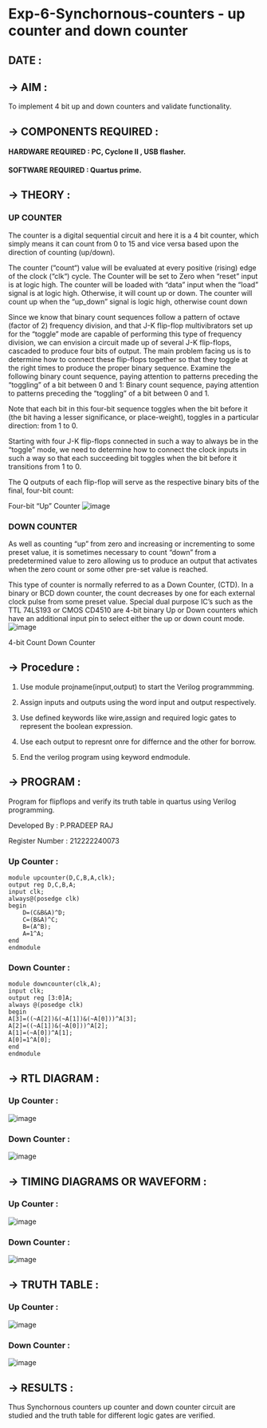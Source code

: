 # Exp-6-Synchornous-counters - up counter and down counter 
## DATE :
## -> AIM : 
To implement 4 bit up and down counters and validate  functionality.

## -> COMPONENTS REQUIRED : 
#### HARDWARE REQUIRED : PC, Cyclone II , USB flasher.

#### SOFTWARE REQUIRED  :  Quartus prime.

## -> THEORY :
### UP COUNTER 
The counter is a digital sequential circuit and here it is a 4 bit counter, which simply means it can count from 0 to 15 and vice versa based upon the direction of counting (up/down). 

The counter (“count“) value will be evaluated at every positive (rising) edge of the clock (“clk“) cycle.
The Counter will be set to Zero when “reset” input is at logic high.
The counter will be loaded with “data” input when the “load” signal is at logic high. Otherwise, it will count up or down.
The counter will count up when the “up_down” signal is logic high, otherwise count down

Since we know that binary count sequences follow a pattern of octave (factor of 2) frequency division, and that J-K flip-flop multivibrators set up for the “toggle” mode are capable of performing this type of frequency division, we can envision a circuit made up of several J-K flip-flops, cascaded to produce four bits of output.
The main problem facing us is to determine how to connect these flip-flops together so that they toggle at the right times to produce the proper binary sequence.
Examine the following binary count sequence, paying attention to patterns preceding the “toggling” of a bit between 0 and 1:
Binary count sequence, paying attention to patterns preceding the “toggling” of a bit between 0 and 1.

Note that each bit in this four-bit sequence toggles when the bit before it (the bit having a lesser significance, or place-weight), toggles in a particular direction: from 1 to 0.



 
 

Starting with four J-K flip-flops connected in such a way to always be in the “toggle” mode, we need to determine how to connect the clock inputs in such a way so that each succeeding bit toggles when the bit before it transitions from 1 to 0.

The Q outputs of each flip-flop will serve as the respective binary bits of the final, four-bit count:

 
 

Four-bit “Up” Counter
![image](https://user-images.githubusercontent.com/36288975/169644758-b2f4339d-9532-40c5-af40-8f4f8c942e2c.png)



### DOWN COUNTER 

As well as counting “up” from zero and increasing or incrementing to some preset value, it is sometimes necessary to count “down” from a predetermined value to zero allowing us to produce an output that activates when the zero count or some other pre-set value is reached.

This type of counter is normally referred to as a Down Counter, (CTD). In a binary or BCD down counter, the count decreases by one for each external clock pulse from some preset value. Special dual purpose IC’s such as the TTL 74LS193 or CMOS CD4510 are 4-bit binary Up or Down counters which have an additional input pin to select either the up or down count mode.
![image](https://user-images.githubusercontent.com/36288975/169644844-1a14e123-7228-4ed8-81a9-eb937dff4ac8.png)


4-bit Count Down Counter
## -> Procedure :
1. Use module projname(input,output) to start the Verilog programmming.

2. Assign inputs and outputs using the word input and output respectively.

3. Use defined keywords like wire,assign and required logic gates to represent the boolean expression.

4. Use each output to represnt onre for differnce and the other for borrow.

5. End the verilog program using keyword endmodule.

## -> PROGRAM :
Program for flipflops  and verify its truth table in quartus using Verilog programming.

Developed By : P.PRADEEP RAJ

Register Number :  212222240073
### Up Counter :
```
module upcounter(D,C,B,A,clk);
output reg D,C,B,A;
input clk;
always@(posedge clk)
begin
	D=(C&B&A)^D;
	C=(B&A)^C;
	B=(A^B);
	A=1^A;
end
endmodule
```
### Down Counter :
```
module downcounter(clk,A);
input clk;
output reg [3:0]A;
always @(posedge clk)
begin
A[3]=((~A[2])&(~A[1])&(~A[0]))^A[3];
A[2]=((~A[1])&(~A[0]))^A[2];
A[1]=(~A[0])^A[1];
A[0]=1^A[0];
end
endmodule
```

## -> RTL DIAGRAM :
### Up Counter :
![image](https://github.com/Pradeeppachiyappan/Exp-7-Synchornous-counters-/assets/118707347/3005291a-af82-4a58-87f6-0f0c997c5611)

### Down Counter :
![image](https://github.com/Pradeeppachiyappan/Exp-7-Synchornous-counters-/assets/118707347/4b14dfcc-8793-4fc2-8f79-966b922da95c)

## -> TIMING DIAGRAMS OR WAVEFORM :
### Up Counter :
![image](https://github.com/Pradeeppachiyappan/Exp-7-Synchornous-counters-/assets/118707347/54b85d59-be8d-43e6-9bef-5408e31ccaf0)

### Down Counter :
![image](https://github.com/Pradeeppachiyappan/Exp-7-Synchornous-counters-/assets/118707347/2fec8026-44d5-4ee8-b684-b035c4e91b96)

## -> TRUTH TABLE :
### Up Counter :
![image](https://github.com/Pradeeppachiyappan/Exp-7-Synchornous-counters-/assets/118707347/67789af6-0d7d-450b-956c-6838f8b2890d)

### Down Counter :
![image](https://github.com/Pradeeppachiyappan/Exp-7-Synchornous-counters-/assets/118707347/017d35f9-11d7-40f4-88ea-9aec55cb6886)

## -> RESULTS :
Thus Synchornous counters up counter and down counter circuit are studied and the truth table for different logic gates are verified.
